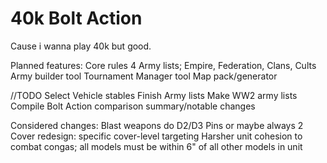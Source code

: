# 40k Bolt Action

Cause i wanna play 40k but good.

Planned features:
Core rules
4 Army lists; Empire, Federation, Clans, Cults
Army builder tool
Tournament Manager tool
Map pack/generator

//TODO
Select Vehicle stables
Finish Army lists
Make WW2 army lists
Compile Bolt Action comparison summary/notable changes

Considered changes:
Blast weapons do D2/D3 Pins or maybe always 2
Cover redesign: specific cover-level targeting
Harsher unit cohesion to combat congas; all models must be within 6" of all other models in unit


